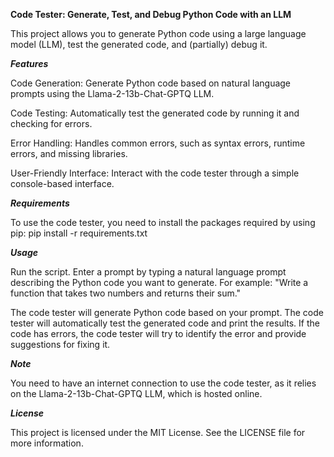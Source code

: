 **Code Tester: Generate, Test, and Debug Python Code with an LLM**

This project allows you to generate Python code using a large language model (LLM), test the generated code, and (partially) debug it.

***Features***

Code Generation: Generate Python code based on natural language prompts using the Llama-2-13b-Chat-GPTQ LLM.

Code Testing: Automatically test the generated code by running it and checking for errors.

Error Handling: Handles common errors, such as syntax errors, runtime errors, and missing libraries.

User-Friendly Interface: Interact with the code tester through a simple console-based interface.

***Requirements***

To use the code tester, you need to install the packages required by using pip:
pip install -r requirements.txt

***Usage***

Run the script. Enter a prompt by typing a natural language prompt describing the Python code you want to generate. For example:
"Write a function that takes two numbers and returns their sum."

The code tester will generate Python code based on your prompt.
The code tester will automatically test the generated code and print the results.
If the code has errors, the code tester will try to identify the error and provide suggestions for fixing it.

***Note***

You need to have an internet connection to use the code tester, as it relies on the Llama-2-13b-Chat-GPTQ LLM, which is hosted online.

***License***

This project is licensed under the MIT License. See the LICENSE file for more information.
